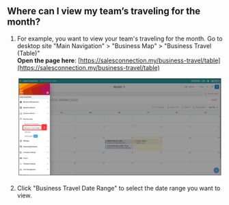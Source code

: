 
## Where can I view my team’s traveling for the month?

1. For example, you want to view your team's traveling for the month. Go to desktop site "Main Navigation" > "Business Map" > "Business Travel (Table)" <br> 
   **Open the page here**: [https://salesconnection.my/business-travel/table](https://salesconnection.my/business-travel/table)<br>

   <p align="center">
     <img src="img/Business_Travel_Step_1.png" alt="How to add dropdown options in DF step 1">
   </p>

2. Click "Business Travel Date Range" to select the date range you want to view.
